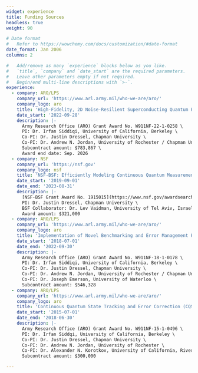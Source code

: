 ```yaml
---
widget: experience
title: Funding Sources
headless: true
weight: 90

# Date format
#   Refer to https://wowchemy.com/docs/customization/#date-format
date_format: Jan 2006
columns: 2

#   Add/remove as many `experience` blocks below as you like.
#   `title`, `company` and `date_start` are the required parameters.
#   Leave other parameters empty if not required.
#   Begin/end multi-line descriptions with `>-`.
experience:
  - company: ARO/LPS
    company_url: 'https://www.arl.army.mil/who-we-are/aro/'
    company_logo: aro
    title: 'High-Fidelity, 2D Noise-Resilient Superconducting Quantum Processors'
    date_start: '2022-09-28'
    description: |-
      Army Research Office (ARO) Grant Award No. W911NF-22-1-0258 \
      PI: Dr. Irfan Siddiqi, University of California, Berkeley \
      Co-PI: Dr. Justin Dressel, Chapman University \
      Co-PI: Dr. Andrew N. Jordan, University of Rochester / Chapman University \
      Subcontract amount: $783,867 \
      Award end date: Sep. 2026
  - company: NSF
    company_url: 'https://nsf.gov'
    company_logo: nsf
    title: 'NSF-BSF: Efficiently Modeling Continuous Quantum Measurements of High-Dimensional Multi-Qubit Systems'
    date_start: '2019-09-01'
    date_end: '2023-08-31'
    description: |-
      [NSF-BSF Grant Award No. 1915015](https://www.nsf.gov/awardsearch/showAward?AWD_ID=1915015) \
      PI: Dr. Justin Dressel, Chapman University \
      BSF Collaborator: Dr. Lev Vaidman, University of Tel Aviv, Israel \
      Award amount: $321,000
  - company: ARO/LPS
    company_url: 'https://www.arl.army.mil/who-we-are/aro/'
    company_logo: aro
    title: 'Implementation of Novel Benchmarking and Error Management Protocols in Planar Transmon Processors'
    date_start: '2018-07-01'
    date_end: '2022-09-30'
    description: |-
      Army Research Office (ARO) Grant Award No. W911NF-18-1-0178 \
      PI: Dr. Irfan Siddiqi, University of California, Berkeley \
      Co-PI: Dr. Justin Dressel, Chapman University \
      Co-PI: Dr. Andrew N. Jordan, University of Rochester / Chapman University \
      Co-PI: Dr. Joseph Emerson, University of Waterloo \
      Subcontract amount: $546,328
  - company: ARO/LPS
    company_url: 'https://www.arl.army.mil/who-we-are/aro/'
    company_logo: aro
    title: 'Continuous Quantum State Tracking and Error Correction (CQSTEC)'
    date_start: '2015-07-01'
    date_end: '2018-06-30'
    description: |-
      Army Research Office (ARO) Grant Award No. W911NF-15-1-0496 \
      PI: Dr. Irfan Siddqi, University of California, Berkeley \
      Co-PI: Dr. Justin Dressel, Chapman University \
      Co-PI: Dr. Andrew N. Jordan, University of Rochester \
      Co-PI: Dr. Alexander N. Korotkov, University of California, Riverside \
      Subcontract amount: $300,000

---
```


